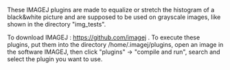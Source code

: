 These IMAGEJ plugins are made to equalize or stretch the histogram of a black&white picture and are supposed to be used on grayscale images, like shown in the directory "img_tests".

To download IMAGEJ : https://github.com/imagej .
To execute these plugins, put them into the directory /home/.imagej/plugins, open an image in the software IMAGEJ, then click "plugins" -> "compile and run", search and select the plugin you want to use.
